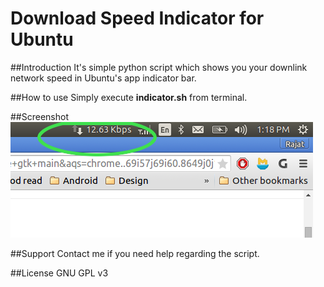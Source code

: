 Download Speed Indicator for Ubuntu
===================================

##Introduction
It's simple python script which shows you your downlink network speed in Ubuntu's app indicator bar.

##How to use
Simply execute **indicator.sh** from terminal.

##Screenshot
![Download Speed Indicator](screenshot.png)

##Support
Contact me if you need help regarding the script.

##License
GNU GPL v3  
